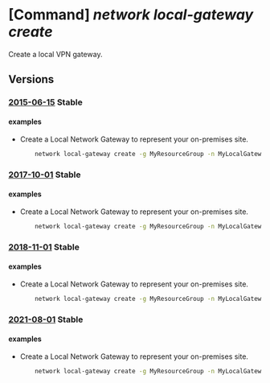 # [Command] _network local-gateway create_

Create a local VPN gateway.

## Versions

### [2015-06-15](/Resources/mgmt-plane/L3N1YnNjcmlwdGlvbnMve30vcmVzb3VyY2Vncm91cHMve30vcHJvdmlkZXJzL21pY3Jvc29mdC5uZXR3b3JrL2xvY2FsbmV0d29ya2dhdGV3YXlzL3t9/2015-06-15.xml) **Stable**

<!-- mgmt-plane /subscriptions/{}/resourcegroups/{}/providers/microsoft.network/localnetworkgateways/{} 2015-06-15 -->

#### examples

- Create a Local Network Gateway to represent your on-premises site.
    ```bash
        network local-gateway create -g MyResourceGroup -n MyLocalGateway --gateway-ip-address 23.99.221.164 --local-address-prefixes 10.0.0.0/24 20.0.0.0/24
    ```

### [2017-10-01](/Resources/mgmt-plane/L3N1YnNjcmlwdGlvbnMve30vcmVzb3VyY2Vncm91cHMve30vcHJvdmlkZXJzL21pY3Jvc29mdC5uZXR3b3JrL2xvY2FsbmV0d29ya2dhdGV3YXlzL3t9/2017-10-01.xml) **Stable**

<!-- mgmt-plane /subscriptions/{}/resourcegroups/{}/providers/microsoft.network/localnetworkgateways/{} 2017-10-01 -->

#### examples

- Create a Local Network Gateway to represent your on-premises site.
    ```bash
        network local-gateway create -g MyResourceGroup -n MyLocalGateway --gateway-ip-address 23.99.221.164 --local-address-prefixes 10.0.0.0/24 20.0.0.0/24
    ```

### [2018-11-01](/Resources/mgmt-plane/L3N1YnNjcmlwdGlvbnMve30vcmVzb3VyY2Vncm91cHMve30vcHJvdmlkZXJzL21pY3Jvc29mdC5uZXR3b3JrL2xvY2FsbmV0d29ya2dhdGV3YXlzL3t9/2018-11-01.xml) **Stable**

<!-- mgmt-plane /subscriptions/{}/resourcegroups/{}/providers/microsoft.network/localnetworkgateways/{} 2018-11-01 -->

#### examples

- Create a Local Network Gateway to represent your on-premises site.
    ```bash
        network local-gateway create -g MyResourceGroup -n MyLocalGateway --gateway-ip-address 23.99.221.164 --local-address-prefixes 10.0.0.0/24 20.0.0.0/24
    ```

### [2021-08-01](/Resources/mgmt-plane/L3N1YnNjcmlwdGlvbnMve30vcmVzb3VyY2Vncm91cHMve30vcHJvdmlkZXJzL21pY3Jvc29mdC5uZXR3b3JrL2xvY2FsbmV0d29ya2dhdGV3YXlzL3t9/2021-08-01.xml) **Stable**

<!-- mgmt-plane /subscriptions/{}/resourcegroups/{}/providers/microsoft.network/localnetworkgateways/{} 2021-08-01 -->

#### examples

- Create a Local Network Gateway to represent your on-premises site.
    ```bash
        network local-gateway create -g MyResourceGroup -n MyLocalGateway --gateway-ip-address 23.99.221.164 --local-address-prefixes 10.0.0.0/24 20.0.0.0/24
    ```
